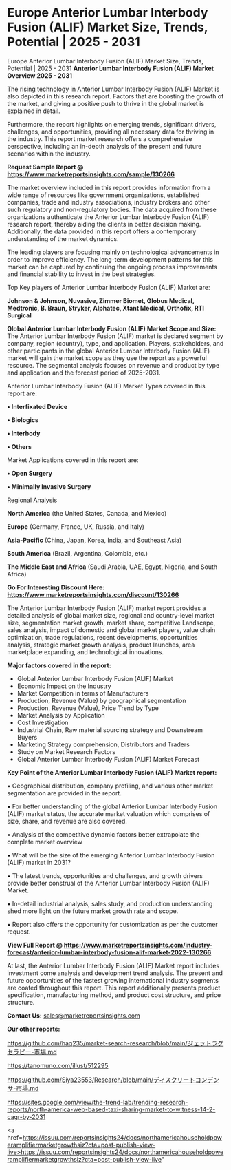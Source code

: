 # Europe Anterior Lumbar Interbody Fusion (ALIF) Market Size, Trends, Potential | 2025 - 2031
Europe Anterior Lumbar Interbody Fusion (ALIF) Market Size, Trends, Potential | 2025 - 2031
<Strong> Anterior Lumbar Interbody Fusion (ALIF) Market Overview 2025 - 2031</strong>

The rising technology in Anterior Lumbar Interbody Fusion (ALIF) Market is also depicted in this research report. Factors that are boosting the growth of the market, and giving a positive push to thrive in the global market is explained in detail.

Furthermore, the report highlights on emerging trends, significant drivers, challenges, and opportunities, providing all necessary data for thriving in the industry. This report market research offers a comprehensive perspective, including an in-depth analysis of the present and future scenarios within the industry.

<strong>Request Sample Report @ <a href=https://www.marketreportsinsights.com/sample/130266>https://www.marketreportsinsights.com/sample/130266</a></strong>

The market overview included in this report provides information from a wide range of resources like government organizations, established companies, trade and industry associations, industry brokers and other such regulatory and non-regulatory bodies. The data acquired from these organizations authenticate the Anterior Lumbar Interbody Fusion (ALIF) research report, thereby aiding the clients in better decision making. Additionally, the data provided in this report offers a contemporary understanding of the market dynamics.

The leading players are focusing mainly on technological advancements in order to improve efficiency. The long-term development patterns for this market can be captured by continuing the ongoing process improvements and financial stability to invest in the best strategies.

Top Key players of Anterior Lumbar Interbody Fusion (ALIF) Market are:

<strong>Johnson & Johnson, Nuvasive, Zimmer Biomet, Globus Medical, Medtronic, B. Braun, Stryker, Alphatec, Xtant Medical, Orthofix, RTI Surgical</strong>

<strong><b>Global Anterior Lumbar Interbody Fusion (ALIF) Market Scope and Size:</b></strong>
The Anterior Lumbar Interbody Fusion (ALIF) market is declared segment by company, region (country), type, and application. Players, stakeholders, and other participants in the global Anterior Lumbar Interbody Fusion (ALIF) market will gain the market scope as they use the report as a powerful resource. The segmental analysis focuses on revenue and product by type and application and the forecast period of 2025-2031.

Anterior Lumbar Interbody Fusion (ALIF) Market Types covered in this report are:

<strong>• Interfixated Device

• Biologics

• Interbody

• Others</strong>

Market Applications covered in this report are:

<strong>• Open Surgery

• Minimally Invasive Surgery</strong> 

Regional Analysis

<strong>North America</strong> (the United States, Canada, and Mexico)

<strong>Europe</strong> (Germany, France, UK, Russia, and Italy)

<strong>Asia-Pacific</strong> (China, Japan, Korea, India, and Southeast Asia)

<strong>South America</strong> (Brazil, Argentina, Colombia, etc.)

<strong>The Middle East and Africa</strong> (Saudi Arabia, UAE, Egypt, Nigeria, and South Africa)

<strong>Go For Interesting Discount Here: <a href=https://www.marketreportsinsights.com/discount/130266>https://www.marketreportsinsights.com/discount/130266</a></strong>

The Anterior Lumbar Interbody Fusion (ALIF) market report provides a detailed analysis of global market size, regional and country-level market size, segmentation market growth, market share, competitive Landscape, sales analysis, impact of domestic and global market players, value chain optimization, trade regulations, recent developments, opportunities analysis, strategic market growth analysis, product launches, area marketplace expanding, and technological innovations.

<strong><b>Major factors covered in the report:</b></strong>
<ul>
  <li>Global Anterior Lumbar Interbody Fusion (ALIF) Market </li>
  <li>Economic Impact on the Industry</li>
  <li>Market Competition in terms of Manufacturers</li>
  <li>Production, Revenue (Value) by geographical segmentation</li>
  <li>Production, Revenue (Value), Price Trend by Type</li>
  <li>Market Analysis by Application</li>
  <li>Cost Investigation</li>
  <li>Industrial Chain, Raw material sourcing strategy and Downstream Buyers</li>
  <li>Marketing Strategy comprehension, Distributors and Traders</li>
  <li>Study on Market Research Factors</li>
  <li>Global Anterior Lumbar Interbody Fusion (ALIF) Market Forecast</li>
</ul>

<strong><b>Key Point of the Anterior Lumbar Interbody Fusion (ALIF) Market report:</b></strong>

• Geographical distribution, company profiling, and various other market segmentation are provided in the report.

• For better understanding of the global Anterior Lumbar Interbody Fusion (ALIF) market status, the accurate market valuation which comprises of size, share, and revenue are also covered.

• Analysis of the competitive dynamic factors better extrapolate the complete market overview

• What will be the size of the emerging Anterior Lumbar Interbody Fusion (ALIF) market in 2031?

• The latest trends, opportunities and challenges, and growth drivers provide better construal of the Anterior Lumbar Interbody Fusion (ALIF) Market.

• In-detail industrial analysis, sales study, and production understanding shed more light on the future market growth rate and scope.

• Report also offers the opportunity for customization as per the customer request.

<strong><b>View Full Report @ <a href=https://www.marketreportsinsights.com/industry-forecast/anterior-lumbar-interbody-fusion-alif-market-2022-130266>https://www.marketreportsinsights.com/industry-forecast/anterior-lumbar-interbody-fusion-alif-market-2022-130266</a></b></strong>


At last, the Anterior Lumbar Interbody Fusion (ALIF) Market report includes investment come analysis and development trend analysis. The present and future opportunities of the fastest growing international industry segments are coated throughout this report. This report additionally presents product specification, manufacturing method, and product cost structure, and price structure.

<strong>Contact Us:</strong>
sales@marketreportsinsights.com

<strong>Our other reports:</strong>

<a href=https://github.com/haq235/market-search-research/blob/main/ジェットラグセラピー-市場.md>https://github.com/haq235/market-search-research/blob/main/ジェットラグセラピー-市場.md</a>

<a href=https://tanomuno.com/illust/512295>https://tanomuno.com/illust/512295</a>

<a href=https://github.com/Siya23553/Research/blob/main/ディスクリートコンデンサ-市場.md>https://github.com/Siya23553/Research/blob/main/ディスクリートコンデンサ-市場.md</a>

<a href=https://sites.google.com/view/the-trend-lab/trending-research-reports/north-america-web-based-taxi-sharing-market-to-witness-14-2-cagr-by-2031>https://sites.google.com/view/the-trend-lab/trending-research-reports/north-america-web-based-taxi-sharing-market-to-witness-14-2-cagr-by-2031</a>

<a href=https://issuu.com/reportsinsights24/docs/northamericahouseholdpoweramplifiermarketgrowthsiz?cta=post-publish-view-live>https://issuu.com/reportsinsights24/docs/northamericahouseholdpoweramplifiermarketgrowthsiz?cta=post-publish-view-live</a>"
